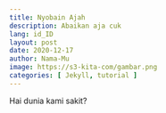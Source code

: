 ```yaml
---
title: Nyobain Ajah
description: Abaikan aja cuk
lang: id_ID
layout: post
date: 2020-12-17
author: Nama-Mu
image: https://s3-kita-com/gambar.png
categories: [ Jekyll, tutorial ]
---
```


Hai dunia kami sakit?
